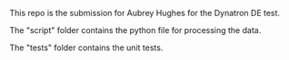 This repo is the submission for Aubrey Hughes for the Dynatron DE test.

The "script" folder contains the python file for processing the data.

The "tests" folder contains the unit tests.
